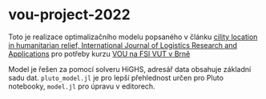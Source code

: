 # vou-project-2022
Toto je realizace optimalizačního modelu popsaného v článku [cility location in humanitarian relief, International Journal of
Logistics Research and Applications](https://www.tandfonline.com/doi/full/10.1080/13675560701561789?scroll=topneedAccess=true&role=tab) pro potřeby kurzu [VOU na FSI VUT v Brně](https://www.vut.cz/studenti/predmety/detail/261529)

Model je řešen za pomocí solveru HiGHS, adresář data obsahuje základní sadu dat. 
`pluto_model.jl` je pro lepší přehlednost určen pro Pluto notebooky, `model.jl` pro úpravu v editorech.
